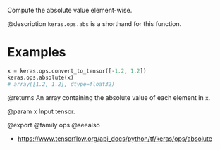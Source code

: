 Compute the absolute value element-wise.

@description
`keras.ops.abs` is a shorthand for this function.

# Examples
```python
x = keras.ops.convert_to_tensor([-1.2, 1.2])
keras.ops.absolute(x)
# array([1.2, 1.2], dtype=float32)
```

@returns
An array containing the absolute value of each element in `x`.

@param x Input tensor.

@export
@family ops
@seealso
+ <https://www.tensorflow.org/api_docs/python/tf/keras/ops/absolute>
